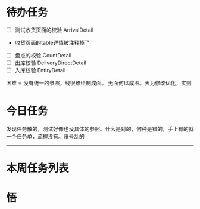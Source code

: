 # 待办任务
- [ ] 测试收货页面的校验 ArrivalDetail
* 收货页面的table详情被注释掉了

- [ ] 盘点的校验 CountDetail
- [ ] 出库校验 DeliveryDirectDetail
- [ ] 入库校验 EntiryDetail

困难
⭐
没有统一的参照，线很难绘制成面。 无面何以成图。表为修改优化，实则

# 今日任务
发现任务散的，测试好像也没具体的参照。什么是对的，何种是错的，手上有的就一个任务单，流程没有。账号乱的




------
# 本周任务列表



# 悟